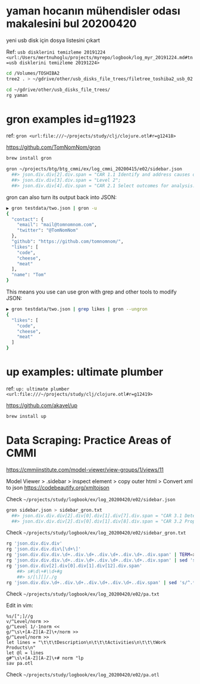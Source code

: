 
# yaman hocanın mühendisler odası makalesini bul 20200420 

yeni usb disk için dosya listesini çıkart

Ref: `usb disklerini temizleme 20191224 <url:/Users/mertnuhoglu/projects/myrepo/logbook/log_myr_20191224.md#tn=usb disklerini temizleme 20191224>`

``` bash
cd /Volumes/TOSHIBA2
tree2 . > ~/gdrive/other/usb_disks_file_trees/filetree_toshiba2_usb_02.otl
``` 

``` bash
cd ~/gdrive/other/usb_disks_file_trees/
rg yaman
``` 

# gron examples id=g11923

ref: `gron <url:file:///~/projects/study/clj/clojure.otl#r=g12418>`

https://github.com/TomNomNom/gron 

``` bash
brew install gron
``` 

``` bash
gron ~/projects/btg/btg_cmmi/ex/log_cmmi_20200415/e02/sidebar.json
  ##> json.div.div[2].div.span = "CAR 1.1 Identify and address causes of selected outcomes.";
  ##> json.div.div[3].div.span = "Level 2";
  ##> json.div.div[4].div.span = "CAR 2.1 Select outcomes for analysis.";
``` 

gron can also turn its output back into JSON:

``` bash
▶ gron testdata/two.json | gron -u
{
  "contact": {
    "email": "mail@tomnomnom.com",
    "twitter": "@TomNomNom"
  },
  "github": "https://github.com/tomnomnom/",
  "likes": [
    "code",
    "cheese",
    "meat"
  ],
  "name": "Tom"
}
``` 

This means you use can use gron with grep and other tools to modify JSON:

``` bash
▶ gron testdata/two.json | grep likes | gron --ungron
{
  "likes": [
    "code",
    "cheese",
    "meat"
  ]
}
``` 

# up examples: ultimate plumber

ref: `up: ultimate plumber  <url:file:///~/projects/study/clj/clojure.otl#r=g12419>`

https://github.com/akavel/up

``` bash
brew install up
``` 

# Data Scraping: Practice Areas of CMMI

https://cmmiinstitute.com/model-viewer/view-groups/1/views/11

Model Viewer > .sidebar > inspect element > copy outer html > Convert xml to json https://codebeautify.org/xmltojson 

Check `~/projects/study/logbook/ex/log_20200420/e02/sidebar.json`

``` bash
gron sidebar.json > sidebar_gron.txt
  ##> json.div.div.div[2].div[0].div[1].div[7].div.span = "CAR 3.1 Determine root causes of selected outcomes by following an organizational process.";
  ##> json.div.div.div[2].div[0].div[1].div[8].div.span = "CAR 3.2 Propose actions to address identified root causes.";
``` 

Check  `~/projects/study/logbook/ex/log_20200420/e02/sidebar_gron.txt`

``` bash
rg 'json.div.div.div'
rg 'json.div.div.div\[\d+\]'
rg 'json.div.div.div.\d+..div.\d+..div.\d+..div.\d+..div.span' | TERM=xterm up
rg 'json.div.div.div.\d+..div.\d+..div.\d+..div.\d+..div.span' | sed 's/^.*= //' > pa.txt
rg 'json.div.div[2].div[0].div[1].div[12].div.span'
	##> s#\d\+#\\d+#g
	##> s/[\][]/./g
rg 'json.div.div.\d+..div.\d+..div.\d+..div.\d+..div.span' | sed 's/^.*= //' > pa.txt
``` 

Check `~/projects/study/logbook/ex/log_20200420/e02/pa.txt`

Edit in vim:

``` vim
%s/[";]//g
v/^Level/norm >>
g/^Level 1/-1norm <<
g/^\s\+[A-Z][A-Z]\+/norm >>
g/^Level/norm >>
let lines = "\t\t\tDescription\n\t\t\tActivities\n\t\t\tWork Products\n"
let @l = lines
g#^\s\+[A-Z][A-Z]\+# norm "lp
sav pa.otl
``` 

Check `~/projects/study/logbook/ex/log_20200420/e02/pa.otl`

